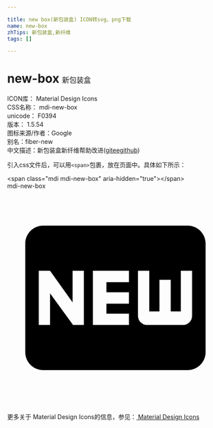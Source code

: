 ```yaml
---

title: new box(新包装盒) ICON转svg、png下载
name: new-box
zhTips: 新包装盒,新纤维
tags: []

---
```


# new-box  <small style="font-size: 60%;font-weight: 100">新包装盒</small>


<div class="detail-page">
<p>
<span>
ICON库：
<span class="badge-secondary badge">Material Design Icons</span> 
</span>
<br/>
<span>
CSS名称：
<span class="badge-secondary badge">mdi-new-box</span> 
</span>
<br/>
<span>
unicode：
<span class="badge-secondary badge">F0394</span> 
<copy-btn content='F0394' btn-title=""></copy-btn>
<copy-btn :content='String.fromCodePoint(parseInt("F0394", 16))' btn-title="复制U"></copy-btn>
</span>
<br/>
<span>
版本：
<span class="badge-secondary badge">1.5.54</span> 
</span>
<br/>
<span>图标来源/作者：<span class="badge-light badge">Google</span></span> 
<br/>
<span>别名：<span class="badge-light badge">fiber-new</span></span><br/><span class="zh-detail">中文描述：<span class="badge-primary badge">新包装盒</span><span class="badge-primary badge">新纤维</span><span class="help-link"><span>帮助改进</span>(<a href="https://gitee.com/liuwave/icon-helper/edit/master/json/material/new-box.json" target="_blank" rel="noopener noreferrer">gitee</a><a href="https://github.com/liuwave/icon-helper/edit/master/json/material/new-box.json" target="_blank" rel="noopener noreferrer">github</a></span>)</span><br/>
</p>
</div>
<div class="alert alert-dark">
  <i class="mdi mdi-new-box mdi-48px"></i>
  <i class="mdi mdi-new-box mdi-36px"></i>
  <i class="mdi mdi-new-box mdi-24px"></i>
  <i class="mdi mdi-new-box mdi-18px"></i>
</div>
<div>
  <p>引入css文件后，可以用<code>&lt;span&gt;</code>包裹，放在页面中。具体如下所示：    
  </p>
  <div class="alert alert-primary" style="font-size: 14px">
    &lt;span class="mdi mdi-new-box" aria-hidden="true"&gt;&lt;/span&gt;
    <copy-btn content='<span class="mdi mdi-new-box" aria-hidden="true"></span>'></copy-btn>
  </div>
  <div class="alert alert-secondary">
    <i class="mdi mdi-new-box"
    style="font-size: 24px"
    aria-hidden="true"></i> mdi-new-box
    <copy-btn content="mdi-new-box" btn-title="复制图标名称"></copy-btn>
  </div>
</div>
<div id="svg" class="svg-wrap">
<svg xmlns="http://www.w3.org/2000/svg" viewBox="0 0 24 24"><path d="M20,4C21.11,4 22,4.89 22,6V18C22,19.11 21.11,20 20,20H4C2.89,20 2,19.11 2,18V6C2,4.89 2.89,4 4,4H20M8.5,15V9H7.25V12.5L4.75,9H3.5V15H4.75V11.5L7.3,15H8.5M13.5,10.26V9H9.5V15H13.5V13.75H11V12.64H13.5V11.38H11V10.26H13.5M20.5,14V9H19.25V13.5H18.13V10H16.88V13.5H15.75V9H14.5V14A1,1 0 0,0 15.5,15H19.5A1,1 0 0,0 20.5,14Z" /></svg>
</div>
<detail full-name='mdi-new-box'></detail>
    
<div><p>更多关于 Material Design Icons的信息，参见：<a target="_blank" href="https://iconhelper.cn/material.html"> Material Design Icons</a>
</p></div>
